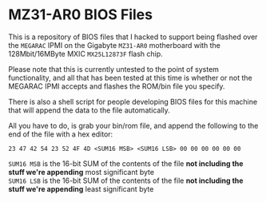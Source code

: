 # MZ31-AR0 BIOS Files
This is a repository of BIOS files that I hacked to support being flashed over the `MEGARAC` IPMI on the Gigabyte `MZ31-AR0` motherboard with the 128Mbit/16MByte MXIC `MX25L12873F` flash chip.  

Please note that this is currently untested to the point of system functionality, and all that has been tested at this time is whether or not the MEGARAC IPMI accepts and flashes the ROM/bin file you specify.  

There is also a shell script for people developing BIOS files for this machine that will append the data to the file automatically.  

All you have to do, is grab your bin/rom file, and append the following to the end of the file with a hex editor:
```
23 47 42 54 23 52 4F 4D <SUM16 MSB> <SUM16 LSB> 00 00 00 00 00 00
```
`SUM16 MSB` is the 16-bit SUM of the contents of the file **not including the stuff we're appending** most significant byte  
`SUM16 LSB` is the 16-bit SUM of the contents of the file **not including the stuff we're appending** least significant byte
